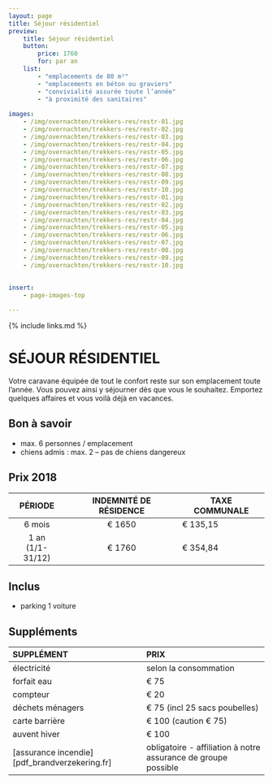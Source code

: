 ```yaml
---
layout: page
title: Séjour résidentiel
preview: 
    title: Séjour résidentiel
    button:
        price: 1760
        for: par an
    list:
        - "emplacements de 80 m²"
        - "emplacements en béton ou graviers"
        - "convivialité assurée toute l’année"
        - "à proximité des sanitaires"
        
images:
    - /img/overnachten/trekkers-res/restr-01.jpg
    - /img/overnachten/trekkers-res/restr-02.jpg
    - /img/overnachten/trekkers-res/restr-03.jpg
    - /img/overnachten/trekkers-res/restr-04.jpg
    - /img/overnachten/trekkers-res/restr-05.jpg
    - /img/overnachten/trekkers-res/restr-06.jpg
    - /img/overnachten/trekkers-res/restr-07.jpg
    - /img/overnachten/trekkers-res/restr-08.jpg
    - /img/overnachten/trekkers-res/restr-09.jpg
    - /img/overnachten/trekkers-res/restr-10.jpg
    - /img/overnachten/trekkers-res/restr-01.jpg
    - /img/overnachten/trekkers-res/restr-02.jpg
    - /img/overnachten/trekkers-res/restr-03.jpg
    - /img/overnachten/trekkers-res/restr-04.jpg
    - /img/overnachten/trekkers-res/restr-05.jpg
    - /img/overnachten/trekkers-res/restr-06.jpg
    - /img/overnachten/trekkers-res/restr-07.jpg
    - /img/overnachten/trekkers-res/restr-08.jpg
    - /img/overnachten/trekkers-res/restr-09.jpg
    - /img/overnachten/trekkers-res/restr-10.jpg
    
    
insert:
    - page-images-top

---
```


{% include links.md %}

# SÉJOUR RÉSIDENTIEL

Votre caravane équipée de tout le confort reste sur son emplacement toute l’année. Vous pouvez ainsi y séjourner dès que vous le souhaitez. Emportez quelques affaires et vous voilà déjà en vacances. 

## Bon à savoir

- max. 6 personnes / emplacement
- chiens admis : max. 2 – pas de chiens dangereux

## Prix 2018

PÉRIODE               | INDEMNITÉ DE RÉSIDENCE | TAXE COMMUNALE      
:--------------------:|:----------------------:|--------------|
6 mois             |€ 1650                 |€ 135,15           
1 an<br>(1/1-31/12) |€ 1760                  |€ 354,84                
 
## Inclus

- parking 1 voiture

## Suppléments

SUPPLÉMENT         | PRIX 
:------------------|:-----------|
électricité        |selon la consommation
forfait eau        |€ 75
compteur           |€ 20
déchets ménagers   |€ 75 (incl 25 sacs poubelles)
carte barrière     |€ 100 (caution € 75)
auvent hiver       |€ 100
[assurance incendie][pdf_brandverzekering.fr]|obligatoire - affiliation à notre assurance de groupe possible

